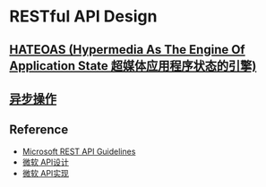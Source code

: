 # RESTful API Design

## [HATEOAS (Hypermedia As The Engine Of Application State 超媒体应用程序状态的引擎)](HATEOAS.md)
## [异步操作](Asynchronous.md)


## Reference
* [Microsoft REST API Guidelines](https://github.com/Microsoft/api-guidelines/blob/master/Guidelines.md)
* [微软 API设计](https://docs.microsoft.com/zh-cn/azure/architecture/best-practices/api-design)
* [微软 API实现](https://docs.microsoft.com/zh-cn/azure/architecture/best-practices/api-implementation)
